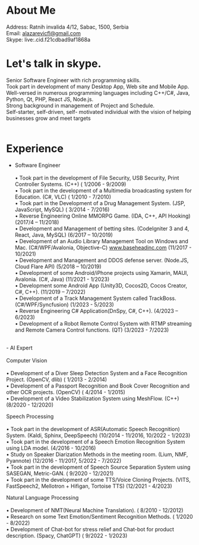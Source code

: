 # About Me
Address: Ratnih invalida 4/12, Sabac, 1500, Serbia <br/>
Email: alazarevicfl@gmail.com<br/>
Skype: live:.cid.f21cdbad9af1868a

# Let's talk in skype.

Senior Software Engineer with rich programming skills. <br/>
Took part in development of many Desktop App, Web site and Mobile App.<br/>
Well-versed in numerous programming languages including C++/C#, Java, Python, Qt, PHP, React JS, Node.js. <br/>
Strong background in management of Project and Schedule. <br/>
Self-starter, self-driven, self- motivated individual with the vision of helping businesses grow and meet targets<br/><br/>
# Experience<br/>
- Software Engineer<br/><br/>
• Took part in the development of File Security, USB Security, Print Controller Systems. (C++) ( 1/2006 - 9/2009) <br/>
• Took part in the development of a Multimedia broadcasting system for Education. (C#, VLC) ( 1/2010 - 7/2010) <br/>
• Took part in the Development of a Drug Management System. (JSP, JavaScript, MySQL) ( 3/2014 - 7/2016) <br/>
• Reverse Engineering Online MMORPG Game. (IDA, C++, API Hooking) (2017/4 – 11/2018) <br/>
• Development and Management of betting sites. (CodeIgniter 3 and 4, React, Java, MySQL) (6/2017 – 10/2019) <br/>
• Development of an Audio Library Management Tool on Windows and Mac. (C#/WPF/Avalonia, Objective-C) www.baseheadinc.com (11/2017 - 10/2021) <br/>
• Development and Management and DDOS defense server. (Node.JS, Cloud Flare API) (5/2018 – 10/2019) <br/>
• Development of some Android/iPhone projects using Xamarin, MAUI, Avalonia. (C#, Java) (11/2021 - 1/2023) <br/>
• Development some Android App (Unity3D, Cocos2D, Cocos Creator, C#, C++). (11/2019 – 7/2022) <br/>
• Development of a Track Management System called TrackBoss. (C#/WPF/Syncfusion) (1/2023 - 5/2023) <br/>
• Reverse Engineering C# Application(DnSpy, C#, C++). (4/2023 – 6/2023) <br/>
• Development of a Robot Remote Control System with RTMP streaming and Remote Camera Control functions. (QT) (3/2023 - 7/2023)<br/>
<br/>
- AI Expert<br/><br/>
Computer Vision<br/><br/>
• Development of a Diver Sleep Detection System and a Face Recognition Project. (OpenCV, dlib) ( 1/2013 - 2/2014)<br/>
• Development of a Passport Recognition and Book Cover Recognition and other OCR projects. (OpenCV) ( 4/2014 - 1/2015)<br/>
• Development of a Video Stabilization System using MeshFlow. (C++) (8/2020 - 12/2020)<br/>

Speech Processing <br/><br/>
 • Took part in the development of ASR(Automatic Speech Recognition) System. (Kaldi, Sphinx, DeepSpeech) (10/2014 - 11/2016, 10/2022 - 1/2023) <br/>
 • Took part in the development of a Speech Emotion Recognition System using LDA model. (4/2016 - 10/2016) <br/>
 • Study on Speaker Diarization Methods in the meeting room. (Lium, NMF, Pyannote) (12/2016 - 11/2017, 5/2022 - 7/2022) <br/>
 • Took part in the development of Speech Source Separation System using SASEGAN, Metric-GAN. ( 9/2020 - 12/2021) <br/>
 • Took part in the development of some TTS/Voice Cloning Projects. (VITS, FastSpeech2, Mellotron + Hifigan, Tortoise TTS) (12/2021 - 4/2023)<br/>
 
 Natural Language Processing <br/><br/>
 • Development of NMT(Neural Machine Translation). ( 8/2010 - 12/2012) <br/>
 • Research on some Text Emotion/Sentiment Recognition Methods. ( 1/2020 - 8/2022) <br/>
 • Development of Chat-bot for stress relief and Chat-bot for product description. (Spacy, ChatGPT) ( 9/2022 - 1/2023)<br/>
